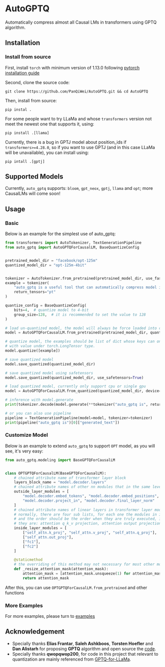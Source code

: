 # AutoGPTQ
Automatically compress almost all Causal LMs in transformers using GPTQ algorithm.

## Installation
### Install from source
First, install `torch` with minimum version of 1.13.0 following [pytorch installation guide](https://pytorch.org/get-started/locally/)

Second, clone the source code:
```shell
git clone https://github.com/PanQiWei/AutoGPTQ.git && cd AutoGPTQ
```
Then, install from source:
```shell
pip instal .
```
For some people want to try LLaMa and whose `transformers` version not meet the newest one that supports it, using:
```shell
pip install .[llama]
```
Currently, there is a bug in GPTJ model about position_ids if `transformers>=4.28.0`, so if you want to use GPTJ (and in this case LLaMa will be unavailable), you can install using:
```shell
pip intall .[gptj]
```

## Supported Models
Currently, `auto_gptq` supports: `bloom`, `gpt_neox`, `gptj`, `llama` and `opt`; more CausalLMs will come soon!

## Usage

### Basic
Below is an example for the simplest use of auto_gptq: 
```python
from transformers import AutoTokenizer, TextGenerationPipeline
from auto_gptq import AutoGPTQForCausalLM, BaseQuantizeConfig


pretrained_model_dir = "facebook/opt-125m"
quantized_model_dir = "opt-125m-4bit"


tokenizer = AutoTokenizer.from_pretrained(pretrained_model_dir, use_fast=True)
example = tokenizer(
    "auto_gptq is a useful tool that can automatically compress model into 4-bit or even higher rate by using GPTQ algorithm.",
    return_tensors="pt"
)

quantize_config = BaseQuantizeConfig(
    bits=4,  # quantize model to 4-bit
    group_size=128,  # it is recommended to set the value to 128
)

# load un-quantized model, the model will always be force loaded into cpu
model = AutoGPTQForCausalLM.from_pretrained(pretrained_model_dir, quantize_config)

# quantize model, the examples should be list of dict whose keys can only be "input_ids" and "attention_mask" 
# with value under torch.LongTensor type.
model.quantize([example])

# save quantized model
model.save_quantized(quantized_model_dir)

# save quantized model using safetensors
model.save_quantized(quantized_model_dir, use_safetensors=True)

# load quantized model, currently only support cpu or single gpu
model = AutoGPTQForCausalLM.from_quantized(quantized_model_dir, device="cuda:0")

# inference with model.generate
print(tokenizer.decode(model.generate(**tokenizer("auto_gptq is", return_tensors="pt").to("cuda:0"))[0]))

# or you can also use pipeline
pipeline = TextGenerationPipeline(model=model, tokenizer=tokenizer)
print(pipeline("auto_gptq is")[0]["generated_text"])
```

### Customize Model
Below is an example to extend `auto_gptq` to support `OPT` model, as you will see, it's very easy:
```python
from auto_gptq.modeling import BaseGPTQForCausalLM


class OPTGPTQForCausalLM(BaseGPTQForCausalLM):
    # chained attribute name of transformer layer block
    layers_block_name = "model.decoder.layers"
    # chained attribute names of other nn modules that in the same level as the transformer layer block
    outside_layer_modules = [
        "model.decoder.embed_tokens", "model.decoder.embed_positions", "model.decoder.project_out",
        "model.decoder.project_in", "model.decoder.final_layer_norm"
    ]
    # chained attribute names of linear layers in transformer layer module
    # normally, there are four sub lists, for each one the modules in it can be seen as one operation, 
    # and the order should be the order when they are truly executed, in this case (and usually in most cases), 
    # they are: attention q_k_v projection, attention output projection, MLP project input, MLP project output
    inside_layer_modules = [
        ["self_attn.k_proj", "self_attn.v_proj", "self_attn.q_proj"],
        ["self_attn.out_proj"],
        ["fc1"],
        ["fc2"]
    ]

    @staticmethod
    # the overriding of this method may not necessary for most other models
    def _resize_attention_mask(attention_mask):
        attention_mask = [attention_mask.unsqueeze(1) for attention_mask in attention_mask]
        return attention_mask
```
After this, you can use `OPTGPTQForCausalLM.from_pretrained` and other functions

### More Examples
For more examples, please turn to [examples](examples/README.md)

## Acknowledgement
- Specially thanks **Elias Frantar**, **Saleh Ashkboos**, **Torsten Hoefler** and **Dan Alistarh** for proposing **GPTQ** algorithm and open source the [code](https://github.com/IST-DASLab/gptq).
- Specially thanks **qwopqwop200**, for code in this project that relevant to quantization are mainly referenced from [GPTQ-for-LLaMa](https://github.com/qwopqwop200/GPTQ-for-LLaMa/tree/cuda).